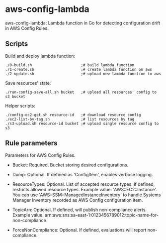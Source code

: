 # aws-config-lambda

aws-config-lambda: Lambda function in Go for detecting configuration drift in AWS Config Rules.

## Scripts

Build and deploy lambda function:

    ./0-build.sh                      ;# build lambda function
    ./1-create.sh                     ;# create lambda function on aws
    ./2-update.sh                     ;# upload new lambda function to aws

Save resources' state:

    ./run-config-save-all.sh bucket   ;# upload all resources' config to s3 bucket

Helper scripts:

    ./config-ec2-get.sh resource-id   ;# download resource config
    ./ec2-list-by-tag.sh              ;# list resources by tag
    ./s3-upload.sh resource-id bucket ;# upload single resource config to s3

## Rule parameters

Parameters for AWS Config Rules.

- Bucket: Required. Bucket storing desired configurations.

- Dump: Optional. If defined as 'ConfigItem', enables verbose logging.

- ResourceTypes: Optional. List of accepted resource types. If defined, restricts allowed resource types. Example value: 'AWS::EC2::Instance'. You can use 'AWS::SSM::ManagedInstanceInventory' to handle Systems Manager Inventory recorded as AWS Config configuration item.

- TopicArn: Optional. If defined, will publish non-compliance alerts. Example value: arn:aws:sns:sa-east-1:0123456789012:topic-name-for-non-compliance

- ForceNonCompliance: Optional. If defined, evaluations will report non-compliance.
